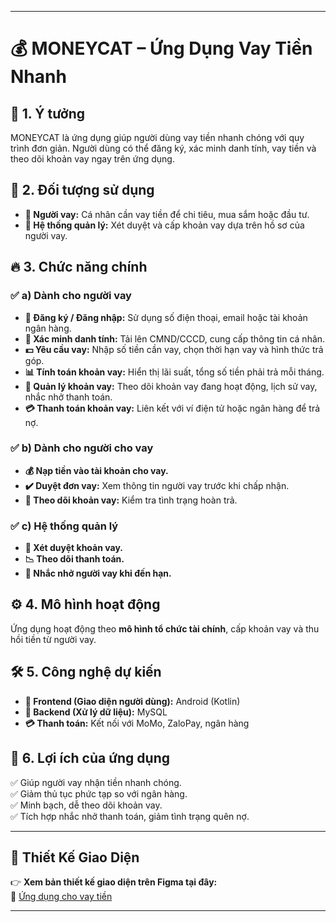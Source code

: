 
---

# 💰 **MONEYCAT – Ứng Dụng Vay Tiền Nhanh**  

## 🎯 **1. Ý tưởng**  
MONEYCAT là ứng dụng giúp người dùng vay tiền nhanh chóng với quy trình đơn giản. Người dùng có thể đăng ký, xác minh danh tính, vay tiền và theo dõi khoản vay ngay trên ứng dụng.  

## 👥 **2. Đối tượng sử dụng**  
- **📌 Người vay:** Cá nhân cần vay tiền để chi tiêu, mua sắm hoặc đầu tư.  
- **📌 Hệ thống quản lý:** Xét duyệt và cấp khoản vay dựa trên hồ sơ của người vay.  

## 🔥 **3. Chức năng chính**  

### ✅ **a) Dành cho người vay**  
- **📲 Đăng ký / Đăng nhập:** Sử dụng số điện thoại, email hoặc tài khoản ngân hàng.  
- **📑 Xác minh danh tính:** Tải lên CMND/CCCD, cung cấp thông tin cá nhân.  
- **💵 Yêu cầu vay:** Nhập số tiền cần vay, chọn thời hạn vay và hình thức trả góp.  
- **📊 Tính toán khoản vay:** Hiển thị lãi suất, tổng số tiền phải trả mỗi tháng.  
- **📅 Quản lý khoản vay:** Theo dõi khoản vay đang hoạt động, lịch sử vay, nhắc nhở thanh toán.  
- **💳 Thanh toán khoản vay:** Liên kết với ví điện tử hoặc ngân hàng để trả nợ.  

### ✅ **b) Dành cho người cho vay**  
- **💰 Nạp tiền vào tài khoản cho vay.**  
- **✔️ Duyệt đơn vay:** Xem thông tin người vay trước khi chấp nhận.  
- **📌 Theo dõi khoản vay:** Kiểm tra tình trạng hoàn trả.  

### ✅ **c) Hệ thống quản lý**  
- **📝 Xét duyệt khoản vay.**  
- **📉 Theo dõi thanh toán.**  
- **🔔 Nhắc nhở người vay khi đến hạn.**  

## ⚙️ **4. Mô hình hoạt động**  
Ứng dụng hoạt động theo **mô hình tổ chức tài chính**, cấp khoản vay và thu hồi tiền từ người vay.  

## 🛠 **5. Công nghệ dự kiến**  
- **📱 Frontend (Giao diện người dùng):** Android (Kotlin)  
- **📡 Backend (Xử lý dữ liệu):** MySQL  
- **💳 Thanh toán:** Kết nối với MoMo, ZaloPay, ngân hàng  

## 🎯 **6. Lợi ích của ứng dụng**  
✅ Giúp người vay nhận tiền nhanh chóng.  
✅ Giảm thủ tục phức tạp so với ngân hàng.  
✅ Minh bạch, dễ theo dõi khoản vay.  
✅ Tích hợp nhắc nhở thanh toán, giảm tình trạng quên nợ.  

---  

## 🎨 **Thiết Kế Giao Diện**  

👉 **Xem bản thiết kế giao diện trên Figma tại đây:**  
🔗 [Ứng dụng cho vay tiền](https://www.figma.com/design/KKsqi830fDsoR7Txo6kHqa/Figma9?node-id=1-937&t=QaEcuZpO2qtA87yJ-1)  

---

